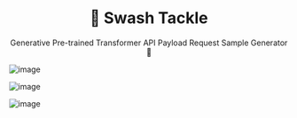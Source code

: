 <h1 style="text-align: center"> 🔗 Swash Tackle </h1>
<p style="text-align: center">
Generative Pre-trained Transformer  API Payload Request Sample Generator 🤖
 </p>
 
![image](https://github.com/user-attachments/assets/a0d9f8b1-8535-4154-93ac-ba1072cb60f3)

![image](https://github.com/user-attachments/assets/674edd3e-ce5d-4388-bde6-f7f4e895da23)

![image](https://github.com/user-attachments/assets/87c6d9ac-eaec-4110-aa00-e2e9279f56fb)

